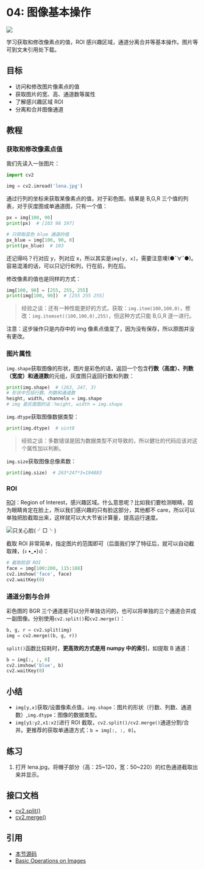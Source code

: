 # 04: 图像基本操作

![](https://cos.codec.wang/cv2_lena_face_roi_crop.jpg)

学习获取和修改像素点的值，ROI 感兴趣区域，通道分离合并等基本操作。图片等可到文末引用处下载。

## 目标

- 访问和修改图片像素点的值
- 获取图片的宽、高、通道数等属性
- 了解感兴趣区域 ROI
- 分离和合并图像通道

## 教程

### 获取和修改像素点值

我们先读入一张图片：

```python
import cv2

img = cv2.imread('lena.jpg')
```

通过行列的坐标来获取某像素点的值，对于彩色图，结果是 B,G,R 三个值的列表，对于灰度图或单通道图，只有一个值：

```python
px = img[100, 90]
print(px)  # [103 98 197]

# 只获取蓝色 blue 通道的值
px_blue = img[100, 90, 0]
print(px_blue)  # 103
```

还记得吗？行对应 y，列对应 x，所以其实是`img[y, x]`，需要注意噢\(●ˇ∀ˇ●\)。容易混淆的话，可以只记行和列，行在前，列在后。

修改像素的值也是同样的方式：

```python
img[100, 90] = [255, 255, 255]
print(img[100, 90])  # [255 255 255]
```

> 经验之谈：还有一种性能更好的方式，获取：`img.item(100,100,0)`，修改：`img.itemset((100,100,0),255)`，但这种方式只能 B,G,R 逐一进行。

注意：这步操作只是内存中的 img 像素点值变了，因为没有保存，所以原图并没有更改。

### 图片属性

`img.shape`获取图像的形状，图片是彩色的话，返回一个包含**行数（高度）、列数（宽度）和通道数**的元组，灰度图只返回行数和列数：

```python
print(img.shape)  # (263, 247, 3)
# 形状中包括行数、列数和通道数
height, width, channels = img.shape
# img 是灰度图的话：height, width = img.shape
```

`img.dtype`获取图像数据类型：

```python
print(img.dtype)  # uint8
```

> 经验之谈：多数错误是因为数据类型不对导致的，所以健壮的代码应该对这个属性加以判断。

`img.size`获取图像总像素数：

```python
print(img.size)  # 263*247*3=194883
```

### ROI

[ROI](https://baike.baidu.com/item/ROI/1125333#viewPageContent)：Region of Interest，感兴趣区域。什么意思呢？比如我们要检测眼睛，因为眼睛肯定在脸上，所以我们感兴趣的只有脸这部分，其他都不 care，所以可以单独把脸截取出来，这样就可以大大节省计算量，提高运行速度。

![只关心脸( ╯□╰ )](https://cos.codec.wang/cv2_lena_face_roi_crop.jpg)

截取 ROI 非常简单，指定图片的范围即可（后面我们学了特征后，就可以自动截取辣，\(ง •\_•\)ง）：

```python
# 截取脸部 ROI
face = img[100:200, 115:188]
cv2.imshow('face', face)
cv2.waitKey(0)
```

### 通道分割与合并

彩色图的 BGR 三个通道是可以分开单独访问的，也可以将单独的三个通道合并成一副图像。分别使用`cv2.split()`和`cv2.merge()`：

```python
b, g, r = cv2.split(img)
img = cv2.merge((b, g, r))
```

`split()`函数比较耗时，**更高效的方式是用 numpy 中的索引**，如提取 B 通道：

```python
b = img[:, :, 0]
cv2.imshow('blue', b)
cv2.waitKey(0)
```

## 小结

- `img[y,x]`获取/设置像素点值，`img.shape`：图片的形状（行数、列数、通道数）,`img.dtype`：图像的数据类型。
- `img[y1:y2,x1:x2]`进行 ROI 截取，`cv2.split()/cv2.merge()`通道分割/合并。更推荐的获取单通道方式：`b = img[:, :, 0]`。

## 练习

1. 打开 lena.jpg，将帽子部分（高：25~120，宽：50~220）的红色通道截取出来并显示。

## 接口文档

- [cv2.split\(\)](https://docs.opencv.org/4.0.0/d2/de8/group__core__array.html#ga0547c7fed86152d7e9d0096029c8518a)
- [cv2.merge\(\)](https://docs.opencv.org/4.0.0/d2/de8/group__core__array.html#ga7d7b4d6c6ee504b30a20b1680029c7b4)

## 引用

- [本节源码](https://github.com/codecwang/OpenCV-Python-Tutorial/tree/master/04-Basic-Operations)
- [Basic Operations on Images](http://opencv-python-tutroals.readthedocs.io/en/latest/py_tutorials/py_core/py_basic_ops/py_basic_ops.html#basic-ops)
